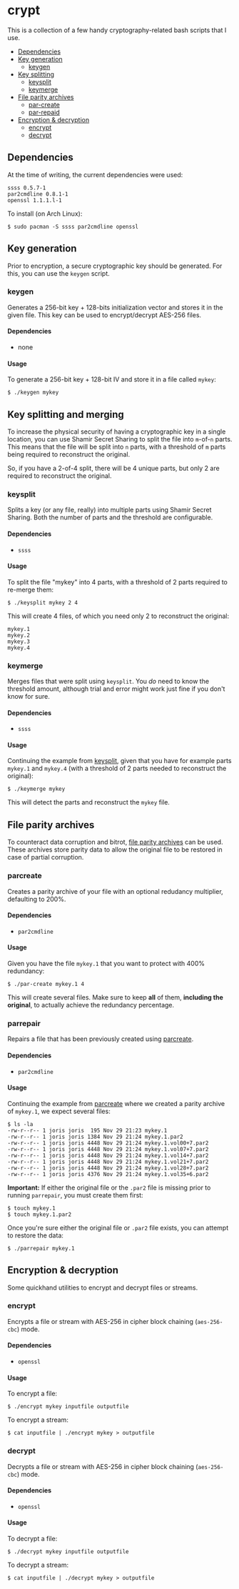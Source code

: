 # crypt

This is a collection of a few handy cryptography-related bash scripts that I use.

- [Dependencies](#dependencies)
- [Key generation](#key-generation)
    - [keygen](#keygen)
- [Key splitting](#key-splitting)
    - [keysplit](#keysplit)
    - [keymerge](#keymerge)
- [File parity archives](#file-parity-archives)
    - [par-create](#par-create)
    - [par-repaid](#par-repair)
- [Encryption & decryption](#encryption-decryption)
    - [encrypt](#encrypt)
    - [decrypt](#decrypt)

## Dependencies

At the time of writing, the current dependencies were used:
```
ssss 0.5.7-1
par2cmdline 0.8.1-1
openssl 1.1.1.l-1
```

To install (on Arch Linux):
```
$ sudo pacman -S ssss par2cmdline openssl
```

## Key generation
Prior to encryption, a secure cryptographic key should be generated. For this, you can use the `keygen` script.

### keygen
Generates a 256-bit key + 128-bits initialization vector and stores it in the given file. This key can be used to encrypt/decrypt AES-256 files.

#### Dependencies
- none

#### Usage
To generate a 256-bit key + 128-bit IV and store it in a file called `mykey`:
```
$ ./keygen mykey
```

## Key splitting and merging
To increase the physical security of having a cryptographic key in a single location, you can use Shamir Secret Sharing to split the file into `m`-of-`n` parts. This means that the file will be split into `n` parts, with a threshold of `m` parts being required to reconstruct the original.

So, if you have a 2-of-4 split, there will be 4 unique parts, but only 2 are required to reconstruct the original.

### keysplit
Splits a key (or any file, really) into multiple parts using Shamir Secret Sharing. Both the number of parts and the threshold are configurable.

#### Dependencies
- `ssss`

#### Usage

To split the file "mykey" into 4 parts, with a threshold of 2 parts required to re-merge them:
```
$ ./keysplit mykey 2 4
```
This will create 4 files, of which you need only 2 to reconstruct the original:
```
mykey.1
mykey.2
mykey.3
mykey.4
```

### keymerge
Merges files that were split using `keysplit`. You _do_ need to know the threshold amount, although trial and error might work just fine if you don't know for sure.

#### Dependencies
- `ssss`

#### Usage
Continuing the example from [keysplit](#keysplit), given that you have for example parts `mykey.1` and `mykey.4` (with a threshold of 2 parts needed to reconstruct the original):
```
$ ./keymerge mykey
```
This will detect the parts and reconstruct the `mykey` file.

## File parity archives
To counteract data corruption and bitrot, [file parity archives](https://en.wikipedia.org/wiki/Parchive) can be used. These archives store parity data to allow the original file to be restored in case of partial corruption.

### parcreate
Creates a parity archive of your file with an optional redudancy multiplier, defaulting to 200%.

#### Dependencies
- `par2cmdline`

#### Usage
Given you have the file `mykey.1` that you want to protect with 400% redundancy:
```
$ ./par-create mykey.1 4
```
This will create several files. Make sure to keep **all** of them, __including the original__, to actually achieve the redundancy percentage.

### parrepair
Repairs a file that has been previously created using [parcreate](#parcreate).

#### Dependencies
- `par2cmdline`

#### Usage
Continuing the example from [parcreate](#parcreate) where we created a parity archive of `mykey.1`, we expect several files:
```
$ ls -la
-rw-r--r-- 1 joris joris  195 Nov 29 21:23 mykey.1
-rw-r--r-- 1 joris joris 1384 Nov 29 21:24 mykey.1.par2
-rw-r--r-- 1 joris joris 4448 Nov 29 21:24 mykey.1.vol00+7.par2
-rw-r--r-- 1 joris joris 4448 Nov 29 21:24 mykey.1.vol07+7.par2
-rw-r--r-- 1 joris joris 4448 Nov 29 21:24 mykey.1.vol14+7.par2
-rw-r--r-- 1 joris joris 4448 Nov 29 21:24 mykey.1.vol21+7.par2
-rw-r--r-- 1 joris joris 4448 Nov 29 21:24 mykey.1.vol28+7.par2
-rw-r--r-- 1 joris joris 4376 Nov 29 21:24 mykey.1.vol35+6.par2
```
**Important:** If either the original file or the `.par2` file is missing prior to running `parrepair`, you must create them first:
```
$ touch mykey.1
$ touch mykey.1.par2
```

Once you're sure either the original file or `.par2` file exists, you can attempt to restore the data:
```
$ ./parrepair mykey.1
```

## Encryption & decryption
Some quickhand utilities to encrypt and decrypt files or streams.

### encrypt
Encrypts a file or stream with AES-256 in cipher block chaining (`aes-256-cbc`) mode.

#### Dependencies
- `openssl`

#### Usage
To encrypt a file:
```
$ ./encrypt mykey inputfile outputfile
```
To encrypt a stream:
```
$ cat inputfile | ./encrypt mykey > outputfile
```

### decrypt
Decrypts a file or stream with AES-256 in cipher block chaining (`aes-256-cbc`) mode.

#### Dependencies
- `openssl`

#### Usage
To decrypt a file:
```
$ ./decrypt mykey inputfile outputfile
```
To decrypt a stream:
```
$ cat inputfile | ./decrypt mykey > outputfile
```
